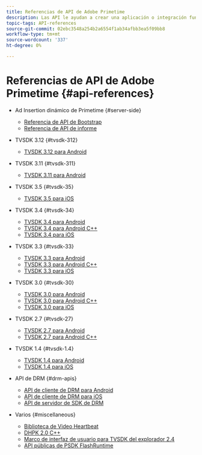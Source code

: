 ```yaml
---
title: Referencias de API de Adobe Primetime
description: Las API le ayudan a crear una aplicación o integración funcional de forma rápida y sencilla.
topic-tags: API-references
source-git-commit: 02ebc3548a254b2a6554f1ab34afbb3ea5f09bb8
workflow-type: tm+mt
source-wordcount: '337'
ht-degree: 0%

---
```


# Referencias de API de Adobe Primetime {#api-references}

+ Ad Insertion dinámico de Primetime {#server-side}
   + [Referencia de API de Bootstrap](../primetime-ad-insertion/technical-reference/bootstrap-api.md)
   + [Referencia de API de informe](../primetime-ad-insertion/technical-reference/report-api.md)

+ TVSDK 3.12 {#tvsdk-312}
   + [TVSDK 3.12 para Android](https://help.adobe.com/en_US/primetime/api/psdk/javadoc3.12/index.html)

+ TVSDK 3.11 {#tvsdk-311}
   + [TVSDK 3.11 para Android](https://help.adobe.com/en_US/primetime/api/psdk/javadoc3.11/index.html)

+ TVSDK 3.5 {#tvsdk-35}
   + [TVSDK 3.5 para iOS](https://help.adobe.com/en_US/primetime/api/psdk/appledoc_v35/index.html)

+ TVSDK 3.4 {#tvsdk-34}
   + [TVSDK 3.4 para Android](https://help.adobe.com/en_US/primetime/api/psdk/javadoc3.4/index.html)
   + [TVSDK 3.4 para Android C++](https://help.adobe.com/en_US/primetime/api/psdk/cpp_3.4/namespaces.html)
   + [TVSDK 3.4 para iOS](https://help.adobe.com/en_US/primetime/api/psdk/appledoc_v34/index.html)

+ TVSDK 3.3 {#tvsdk-33}
   + [TVSDK 3.3 para Android](https://help.adobe.com/en_US/primetime/api/psdk/javadoc3.3/index.html)
   + [TVSDK 3.3 para Android C++](https://help.adobe.com/en_US/primetime/api/psdk/cpp_3.3/namespaces.html)
   + [TVSDK 3.3 para iOS](https://help.adobe.com/en_US/primetime/api/psdk/appledoc_v33/index.html)

+ TVSDK 3.0 {#tvsdk-30}
   + [TVSDK 3.0 para Android](https://help.adobe.com/en_US/primetime/api/psdk/javadoc3.0/index.html)
   + [TVSDK 3.0 para Android C++](https://help.adobe.com/en_US/primetime/api/psdk/cpp_3.0/namespaces.html)
   + [TVSDK 3.0 para iOS](https://help.adobe.com/en_US/primetime/api/psdk/appledoc_3/index.html)

+ TVSDK 2.7 {#tvsdk-27}
   + [TVSDK 2.7 para Android](https://help.adobe.com/en_US/primetime/api/psdk/javadoc_2.7/index.html)
   + [TVSDK 2.7 para Android C++](https://help.adobe.com/en_US/primetime/api/psdk/cpp/namespaces.html)

+ TVSDK 1.4 {#tvsdk-1.4}
   + [TVSDK 1.4 para Android](https://help.adobe.com/en_US/primetime/api/psdk/javadoc/index.html)
   + [TVSDK 1.4 para iOS](https://help.adobe.com/en_US/primetime/api/psdk/appledoc/index.html)

+ API de DRM {#drm-apis}
   + [API de cliente de DRM para Android](https://help.adobe.com/en_US/primetime/api/drm-apis/client/android/index.html)
   + [API de cliente de DRM para iOS](https://help.adobe.com/en_US/primetime/api/drm-apis/client/ios/index.html)
   + [API de servidor de SDK de DRM](https://help.adobe.com/en_US/primetime/api/drm-apis/server/javadocs-flashaccess-pro/)

+ Varios {#miscellaneous}
   + [Biblioteca de Video Heartbeat](https://help.adobe.com/en_US/primetime/api/psdk/vhl_tvsdk_ios/index.html)
   + [DHPK 2.0 C++](https://help.adobe.com/en_US/primetime/api/psdk/psdk_doxygen/index.html)
   + [Marco de interfaz de usuario para TVSDK del explorador 2.4](https://help.adobe.com/en_US/primetime/api/psdk/btvsdk-ui-framework/index.html)
   + [API públicas de PSDK FlashRuntime](https://help.adobe.com/en_US/primetime/api/psdk/asdoc-dhls/)
